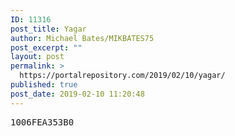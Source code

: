 ```yaml
---
ID: 11316
post_title: Yagar
author: Michael Bates/MIKBATES75
post_excerpt: ""
layout: post
permalink: >
  https://portalrepository.com/2019/02/10/yagar/
published: true
post_date: 2019-02-10 11:20:48
---
```

<pre>1006FEA353B0</pre>